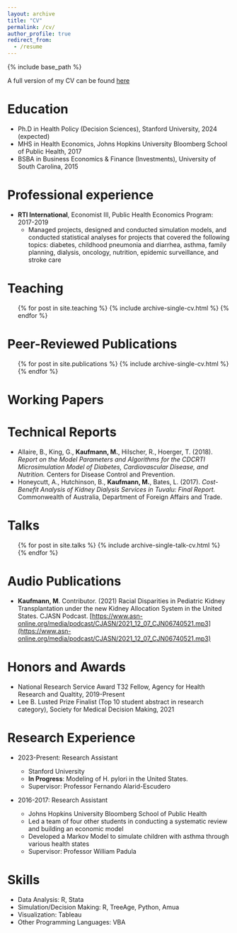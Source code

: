 ```yaml
---
layout: archive
title: "CV"
permalink: /cv/
author_profile: true
redirect_from:
  - /resume
---
```


{% include base_path %}

A full version of my CV can be found [here](http://mbkauf.github.io/files/CV_May2023.pdf)

Education
======
* Ph.D in Health Policy (Decision Sciences), Stanford University, 2024 (expected)
* MHS in Health Economics, Johns Hopkins University Bloomberg School of Public Health, 2017
* BSBA in Business Economics & Finance (Investments), University of South Carolina, 2015

Professional experience
======
* **RTI International**, Economist III, Public Health Economics Program: 2017-2019
  * Managed projects, designed and conducted simulation models, and conducted statistical analyses for projects that covered the
following topics: diabetes, childhood pneumonia and diarrhea, asthma, family planning, dialysis, oncology, nutrition, epidemic
surveillance, and stroke care

Teaching
======
  <ul>{% for post in site.teaching %}
    {% include archive-single-cv.html %}
  {% endfor %}</ul>
  
Peer-Reviewed Publications
======
  <ul>{% for post in site.publications %}
    {% include archive-single-cv.html %}
  {% endfor %}</ul>

Working Papers
======

Technical Reports
======
* Allaire, B., King, G., <b>Kaufmann, M.</b>, Hilscher, R., Hoerger, T. (2018). <i>Report on the Model Parameters and Algorithms for the CDCRTI
Microsimulation Model of Diabetes, Cardiovascular Disease, and Nutrition.</i> Centers for Disease Control and Prevention.
* Honeycutt, A., Hutchinson, B., <b>Kaufmann, M.</b>, Bates, L. (2017). <i>Cost-Benefit Analysis of Kidney Dialysis Services in Tuvalu: Final
Report.</i> Commonwealth of Australia, Department of Foreign Affairs and Trade.

Talks
======
  <ul>{% for post in site.talks %}
    {% include archive-single-talk-cv.html %}
  {% endfor %}</ul>

Audio Publications
======
* <b>Kaufmann, M</b>. Contributor. (2021) Racial Disparities in Pediatric Kidney Transplantation under the new Kidney Allocation System
in the United States. CJASN Podcast. [https://www.asn-online.org/media/podcast/CJASN/2021_12_07_CJN06740521.mp3](https://www.asn-online.org/media/podcast/CJASN/2021_12_07_CJN06740521.mp3) 

Honors and Awards
======
* National Research Service Award T32 Fellow, Agency for Health Research and Qualtity, 2019-Present
* Lee B. Lusted Prize Finalist (Top 10 student abstract in research category), Society for Medical Decision Making, 2021

Research Experience
======
* 2023-Present: Research Assistant
  * Stanford University
  * **In Progress**: Modeling of H. pylori in the United States.
  * Supervisor: Professor Fernando Alarid-Escudero

* 2016-2017: Research Assistant
  * Johns Hopkins University Bloomberg School of Public Health
  * Led a team of four other students in conducting a systematic review and building an economic model
  * Developed a Markov Model to simulate children with asthma through various health states
  * Supervisor: Professor William Padula

Skills
======
* Data Analysis: R, Stata
* Simulation/Decision Making: R, TreeAge, Python, Amua
* Visualization: Tableau
* Other Programming Languages: VBA

